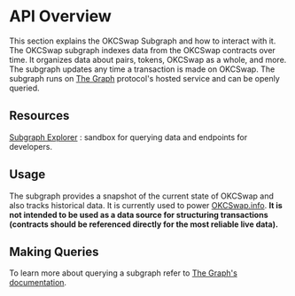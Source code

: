 # API Overview

This section explains the OKCSwap Subgraph and how to interact with it. The OKCSwap subgraph indexes data from the OKCSwap contracts over time. It organizes data about pairs, tokens, OKCSwap as a whole, and more. The subgraph updates any time a transaction is made on OKCSwap. The subgraph runs on [The Graph](https://thegraph.com/en/) protocol's hosted service and can be openly queried.
## Resources
[Subgraph Explorer](https://www.okx.com/oktc/subgraph/name/OKCSwap/oktc-swap-subgraph/graphql?query=%0A++++%23%0A++++%23+Welcome+to+The+GraphiQL%0A++++%23%0A++++%23+GraphiQL+is+an+in-browser+tool+for+writing%2C+validating%2C+and%0A++++%23+testing+GraphQL+queries.%0A++++%23%0A++++%23+Type+queries+into+this+side+of+the+screen%2C+and+you+will+see+intelligent%0A++++%23+typeaheads+aware+of+the+current+GraphQL+type+schema+and+live+syntax+and%0A++++%23+validation+errors+highlighted+within+the+text.%0A++++%23%0A++++%23+GraphQL+queries+typically+start+with+a+%22%7B%22+character.+Lines+that+start%0A++++%23+with+a+%23+are+ignored.%0A++++%23%0A++++%23+An+example+GraphQL+query+might+look+like%3A%0A++++%23%0A++++%23+++++%7B%0A++++%23+++++++field%28arg%3A+%22value%22%29+%7B%0A++++%23+++++++++subField%0A++++%23+++++++%7D%0A++++%23+++++%7D%0A++++%23%0A++++%23+Keyboard+shortcuts%3A%0A++++%23%0A++++%23++Prettify+Query%3A++Shift-Ctrl-P+%28or+press+the+prettify+button+above%29%0A++++%23%0A++++%23+++++Merge+Query%3A++Shift-Ctrl-M+%28or+press+the+merge+button+above%29%0A++++%23%0A++++%23+++++++Run+Query%3A++Ctrl-Enter+%28or+press+the+play+button+above%29%0A++++%23%0A++++%23+++Auto+Complete%3A++Ctrl-Space+%28or+just+start+typing%29%0A++++%23%0A++) : sandbox for querying data and endpoints for developers.

## Usage
The subgraph provides a snapshot of the current state of OKCSwap and also tracks historical data. It is currently used to power [OKCSwap.info](https://www.okx.com/oktc/swap/info). **It is not intended to be used as a data source for structuring transactions (contracts should be referenced directly for the most reliable live data).**
## Making Queries
To learn more about querying a subgraph refer to [The Graph's documentation](https://thegraph.com/docs/en/about/).